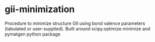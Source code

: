 # gii-minimization
Procedure to minimize structure GII using bond valence parameters (tabulated or user-supplied). Built around scipy.optimize.minimize and pymatgen python package 
